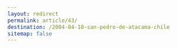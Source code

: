 ```yaml
---
layout: redirect
permalink: article/43/
destination: /2004-04-10-san-pedro-de-atacama-chile
sitemap: false
---
```

